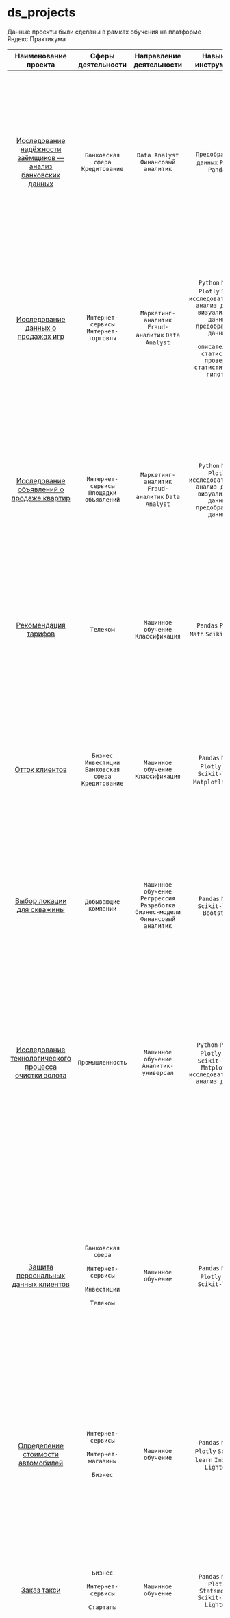 # ds_projects

Данные проекты были сделаны в рамках обучения на платформе Яндекс Практикума


|**Наименование проекта**|**Сферы деятельности**|**Направление деятельности**|**Навыки и инструменты**|**Задачи проекта**|**Описание проекта**|**Ключевые слова проекта**|
| :-: | :-: | :-: | :-: | :-: | :-: | :-: |
|[Исследование надёжности заёмщиков — анализ банковских данных](https://github.com/Bjorik23/ds_projects/tree/main/01_bank_customer_analysis)|`Банковская сфера` `Кредитование`|`Data Analyst` `Финансовый аналитик`|`Предобработка данных` `Python` `Pandas`|На основе статистики о платёжеспособности клиентов исследовать влияет ли семейное положение и количество детей клиента на факт возврата кредита в срок|На основе данных кредитного отдела банка исследовал влияние семейного положения и количества детей на факт погашения кредита в срок. Была получена информация о данных. Определены и обработаны пропуски. Заменены типы данных на соответствующие хранящимся данным. Удалены дубликаты. Категоризованы данные. Один датафрейм декомпозирован на три.|обработка данных, дубликаты, пропуски, категоризация, декомпозиция|
|[Исследование данных о продажах игр](https://github.com/Bjorik23/ds_projects/tree/main/02_game_database_research)|`Интернет-сервисы` `Интернет-торговля`|<p>`Маркетинг-аналитик` `Fraud-аналитик` `Data Analyst`</p><p></p>|<p>`Python` `NumPy` `Plotly` `Scipy` `исследовательский анализ данных` `визуализация данных` `предобработка данных`</p><p>`описательная статистика` `проверка статистических гипотез`</p>|Выявление закономерностей определяющих успешность игр, позволит сделать ставку на потенциально популярные продукты и спланировать рекламные кампании|Проведен анализ продаж игр. Рассмотрены количество выпускаемых игр и продажи по годам, продажи игр по различным платформам, продажи игр в зависимости от жанра. Проверено влияют ли на продажи внутри одной популярной платформы отзывы пользователей и критиков|обработка данных, histogram, boxplot, scatterplot, статистический тест, критерий Стьюдента|
|[Исследование объявлений о продаже квартир](https://github.com/Bjorik23/ds_projects/tree/main/03_real_estate_market_analysis)|`Интернет-сервисы` `Площадки объявлений`|<p>`Маркетинг-аналитик` `Fraud-аналитик` `Data Analyst`</p><p></p>|`Python` `NumPy` `Plotly` `исследовательский анализ данных` `визуализация данных` `предобработка данных`|Используя данные сервиса Яндекс.Недвижимость, определить рыночную стоимость объектов недвижимости и типичные параметры квартир|На основе данных сервиса Яндекс.Недвижимость определена рыночная стоимость объектов недвижимости разного типа, типичные параметры квартир, в зависимости от удаленности от центра. Проведена предобработка данных. Добавлены новые данные. Построены гистограммы, боксплоты, диаграммы рассеивания.|обработка данных, histogram, boxplot, scattermatrix, категоризация, scatterplot, фрод-мониторинг|
|[Рекомендация тарифов](https://github.com/Bjorik23/ds_projects/tree/main/04_tarif_recomendation)|`Телеком`|`Машинное обучение` `Классификация`|`Pandas` `Plotly` `Math` `Scikit-learn`|В нашем распоряжении данные о поведении клиентов, которые уже перешли на эти тарифы. Нужно построить модель для задачи классификации, которая выберет подходящий тариф|Оператор мобильной связи выяснил: многие клиенты пользуются архивными тарифами. Они хотят построить систему, способную проанализировать поведение клиентов и предложить пользователям один из новых тариф.|классификация, подбор гиперпараметров, выбор модели МО|
|[Отток клиентов](https://github.com/Bjorik23/ds_projects/tree/main/05_customer_churn)|`Бизнес` `Инвестиции` `Банковская сфера` `Кредитование`|`Машинное обучение` `Классификация`|`Pandas` `Numpy` `Plotly` `Math` `Scikit-learn` `Matplotlib` `tqdm`|Прогнозирование ухода клиента из банка в ближайшее время или нет, на основе предоставленных исторических данных о поведении клиентов и расторжении договоров с банком|Из банка стали уходить клиенты. Каждый месяц. Немного, но заметно. Банковские маркетологи посчитали: сохранять текущих клиентов дешевле, чем привлекать новых. Нужно спрогнозировать, уйдёт клиент из банка в ближайшее время или нет. Предоставлены исторические данные о поведении клиентов и расторжении договоров с банком.|классификация, подбор гиперпараметров, выбор модели МО|
|[Выбор локации для скважины](https://github.com/Bjorik23/ds_projects/tree/main/06_choosing_a_region_for_oil_production)|`Добывающие компании`|`Машинное обучение` `Регррессия` `Разработка бизнес-модели` `Финансовый аналитик`|`Pandas` `Numpy` `Scikit-learn` `Bootstrap`|Построение модели для определения региона, где добыча принесёт наибольшую прибыль и произвести анализ возможной прибыли и рисков техникой Bootstrap|Вам предоставлены пробы нефти в трёх регионах. Характеристики для каждой скважины в регионе уже известны. Постройте модель для определения региона, где добыча принесёт наибольшую прибыль.|регрессия, разработка бизнес-модели, бутстреп|
|[Исследование технологического процесса очистки золота](https://github.com/Bjorik23/ds_projects/tree/main/07_recovery_of_gold_from_ore)|`Промышленность`|`Машинное обучение` `Аналитик-универсал`|`Python` `Pandas` `Plotly` `Math` `Scikit-learn` `Matplotlib` `исследовательский анализ данных`|Спрогнозировать концентрацию золота при проведении процесса очистки золота|Строитстся модель машинного обучения для промышленной компании, разрабатывающая решения для эффективной работы промышленных предприятий. Модель должна предсказать коэффициент восстановления золота из золотосодержащей руды на основе данных с параметрами добычи и очистки. Модель поможет оптимизировать производство, чтобы не запускать предприятие с убыточными характеристиками.|анализ данных, регрессия, кастомные метрики|
|[Защита персональных данных клиентов](https://github.com/Bjorik23/ds_projects/tree/main/08_protection_of_personal_data)|<p>`Банковская сфера`</p><p>`Интернет-сервисы`</p><p>`Инвестиции`</p><p>`Телеком`</p>|`Машинное обучение`|`Pandas` `Numpy` `Plotly` `Math` `Scikit-learn` |Разработка метода защиты данные клиентов страховой компании «Хоть потоп»|Необходимо защитить данные клиентов страховой компании «Хоть потоп». Разработайте такой метод преобразования данных, чтобы по ним было сложно восстановить персональную информацию. Обоснуйте корректность его работы. Нужно защитить данные, чтобы при преобразовании качество моделей машинного обучения не ухудшилось. Подбирать наилучшую модель не требуется.|линейная алгебра, регрессия|
|[Определение стоимости автомобилей](https://github.com/Bjorik23/ds_projects/tree/main/09_car_price_prediction)|<p>`Интернет-сервисы`</p><p>`Интернет-магазины`</p><p>`Бизнес`</p>|`Машинное обучение`|`Pandas` `Numpy` `Plotly` `Scikit-learn` `Imblearn` `Lightgbm`|Разработка модели для определения стоимости автомобиля для сервиса по продаже автомобилей с пробегом «Не бит, не крашен»|Сервис по продаже автомобилей с пробегом  разрабатывает приложение для привлечения новых клиентов. В нём можно быстро узнать рыночную стоимость своего автомобиля. На основе исторические данные необходимо построить модель для определения стоимости автомобиля.|градиентный бустинг, регрессия|
|[Заказ такси](https://github.com/Bjorik23/ds_projects/tree/main/10_taxi_order_prediction)|<p>`Бизнес`</p><p>`Интернет-сервисы`</p><p>`Стартапы`</p>|`Машинное обучение`|`Pandas` `Numpy` `Plotly` `Statsmodels` `Scikit-learn` `Lightgbm` |Создание модели предсказания количества заказов такси на следующий час компании «Чётенькое такси»|Компания такси собрала исторические данные о заказах такси в аэропортах. Чтобы привлекать больше водителей в период пиковой нагрузки, нужно спрогнозировать количество заказов такси на следующий час. Строится модель для такого предсказания.|временные ряды, регрессия, предсказания|
|[Проект для "Викишоп"](https://github.com/Bjorik23/ds_projects/tree/main/11_toxic_comments)|<p>`Интернет-сервисы`</p><p>`Стартапы`</p>|`Машинное обучение` `NLP`|`Python` `Pandas` `Plotly` `nltk` `tf-idf` `Lightgbm` `Imblearn`|Обучение модели классификации комментариев на позитивные и негативные на основе данных с разметкой о токсичности правок|Интернет-магазин запускает новый сервис. Теперь пользователи могут редактировать и дополнять описания товаров, как в вики-сообществах. То есть клиенты предлагают свои правки и комментируют изменения других. Требуется инструмент, который будет искать токсичные комментарии и отправлять их на модерацию.|обработка естественного языка, NLP|
|[Определение возраста клиентов по фото](https://github.com/Bjorik23/ds_projects/tree/main/12_age_determination)|`Бизнес` `Оффлайн`|`Машинное обучение` `CV`|`Python` `Plotly` `Keras`|Построение модели, которая по фотографии определит приблизительный возраст человека на наборе фотографий людей с указанием возраста|Сетевой супермаркет внедряет систему компьютерного зрения для обработки фотографий покупателей. Фотофиксация в прикассовой зоне поможет определять возраст клиентов, чтобы анализировать покупки и предлагать товары, которые могут заинтересовать покупателей этой возрастной группы и контролировать добросовестность кассиров при продаже алкоголя. Строится модель, которая по фотографии определит приблизительный возраст человека. В вашем распоряжении набор фотографий людей с указанием возраста.|обработка изображений, нейронные сети|
|[Телеком—задача проекта](https://github.com/Bjorik23/ds_projects/tree/main/13_final_project)|`Телеком`|`Машинное обучение` `Аналитик-универсал`|`Pandas` `Numpy` `Plotly` `Math` `Scikit-learn` `Ydata profiling` `Matplotlib` `Imblearn` `Lightgbm` `Catboost` `Tensorflow`|Прогнозирование оттока клиентов у оператора связи «Ниединогоразрыва.ком» на основе персональных данных о некоторых клиентах, информации об их тарифах и договорах.|Оператор предоставляет два основных типа услуг: связь и интернет. Прогнозирование оттока клиентов позволит определить стратегию для повышения их заинтересованности. Создается модель для определения потенциальных клиентов, которые могут отказаться от услуг.|обработка данных, модели МО, нейронные сети|



